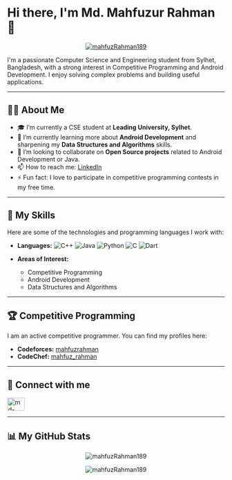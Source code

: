 # Hi there, I'm Md. Mahfuzur Rahman 👋

<p align="center">
  <a href="https://github.com/mahfuzRahman189">
    <img src="https://komarev.com/ghpvc/?username=mahfuzRahman189&label=Profile%20views&color=0e75b6&style=flat" alt="mahfuzRahman189" />
  </a>
</p>

I'm a passionate Computer Science and Engineering student from Sylhet, Bangladesh, with a strong interest in Competitive Programming and Android Development. I enjoy solving complex problems and building useful applications.

---

## 👨‍💻 About Me

* 🎓 I’m currently a CSE student at **Leading University, Sylhet**.
* 🌱 I’m currently learning more about **Android Development** and sharpening my **Data Structures and Algorithms** skills.
* 👯 I’m looking to collaborate on **Open Source projects** related to Android Development or Java.
* 📫 How to reach me: [LinkedIn](https://www.linkedin.com/in/md-mahfuzur-rahman-a4884622b/)
* ⚡ Fun fact: I love to participate in competitive programming contests in my free time.

---

## 🚀 My Skills

Here are some of the technologies and programming languages I work with:

* **Languages:**
    ![C++](https://img.shields.io/badge/c++-%2300599C.svg?style=for-the-badge&logo=c%2B%2B&logoColor=white)
    ![Java](https://img.shields.io/badge/java-%23ED8B00.svg?style=for-the-badge&logo=java&logoColor=white)
    ![Python](https://img.shields.io/badge/python-3670A0?style=for-the-badge&logo=python&logoColor=ffdd54)
    ![C](https://img.shields.io/badge/c-%2300599C.svg?style=for-the-badge&logo=c&logoColor=white)
    ![Dart](https://img.shields.io/badge/dart-%230175C2.svg?style=for-the-badge&logo=dart&logoColor=white)

* **Areas of Interest:**
    * Competitive Programming
    * Android Development
    * Data Structures and Algorithms

---

## 🏆 Competitive Programming

I am an active competitive programmer. You can find my profiles here:

* **Codeforces:** [mahfuzrahman](https://codeforces.com/profile/mahfuzrahman)
* **CodeChef:** [mahfuz_rahman](https://www.codechef.com/users/mahfuz_rahman)

---

## 🔗 Connect with me

<p align="left">
<a href="https://www.linkedin.com/in/md-mahfuzur-rahman-a4884622b/" target="blank"><img align="center" src="https://raw.githubusercontent.com/rahuldkjain/github-profile-readme-generator/master/src/images/icons/Social/linked-in-alt.svg" alt="md-mahfuzur-rahman-a4884622b" height="30" width="40" /></a>
</p>

---

## 📊 My GitHub Stats

<p align="center">
  <img align="center" src="https://github-readme-stats.vercel.app/api?username=mahfuzRahman189&show_icons=true&locale=en" alt="mahfuzRahman189" />
</p>
<p align="center">
  <img align="center" src="https://github-readme-streak-stats.herokuapp.com/?user=mahfuzRahman189&" alt="mahfuzRahman189" />
</p>
